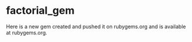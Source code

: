 # factorial_gem

Here is a new gem created and pushed it on rubygems.org and is available at rubygems.org. 
